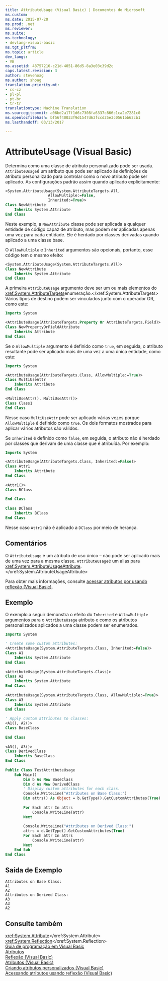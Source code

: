 ```yaml
---
title: AttributeUsage (Visual Basic) | Documentos do Microsoft
ms.custom: 
ms.date: 2015-07-20
ms.prod: .net
ms.reviewer: 
ms.suite: 
ms.technology:
- devlang-visual-basic
ms.tgt_pltfrm: 
ms.topic: article
dev_langs:
- VB
ms.assetid: 48757216-c21d-4051-86d5-8a3e03c39d2c
caps.latest.revision: 3
author: stevehoag
ms.author: shoag
translation.priority.mt:
- cs-cz
- pl-pl
- pt-br
- tr-tr
translationtype: Machine Translation
ms.sourcegitcommit: a06bd2a17f1d6c7308fa6337c866c1ca2e7281c0
ms.openlocfilehash: bf56f40033f9d1547d63fccd25e3c0561bb62cb1
ms.lasthandoff: 03/13/2017

---
```

# <a name="attributeusage-visual-basic"></a>AttributeUsage (Visual Basic)
Determina como uma classe de atributo personalizado pode ser usada. `AttributeUsage`é um atributo que pode ser aplicado às definições de atributo personalizado para controlar como o novo atributo pode ser aplicado. As configurações padrão assim quando aplicado explicitamente:  
  
```vb  
<System.AttributeUsage(System.AttributeTargets.All,   
                   AllowMultiple:=False,   
                   Inherited:=True)>   
Class NewAttribute  
    Inherits System.Attribute  
End Class  
```  
  
 Neste exemplo, a `NewAttribute` classe pode ser aplicada a qualquer entidade de código capaz de atributo, mas podem ser aplicadas apenas uma vez para cada entidade. Ele é herdado por classes derivadas quando aplicado a uma classe base.  
  
 O `AllowMultiple` e `Inherited` argumentos são opcionais, portanto, esse código tem o mesmo efeito:  
  
```vb  
<System.AttributeUsage(System.AttributeTargets.All)>   
Class NewAttribute  
    Inherits System.Attribute  
End Class  
```  
  
 A primeira `AttributeUsage` argumento deve ser um ou mais elementos do <xref:System.AttributeTargets>enumeração.</xref:System.AttributeTargets> Vários tipos de destino podem ser vinculados junto com o operador OR, como este:  
  
```vb  
Imports System  
```  
  
```vb  
<AttributeUsage(AttributeTargets.Property Or AttributeTargets.Field)>   
Class NewPropertyOrFieldAttribute  
    Inherits Attribute  
End Class  
```  
  
 Se o `AllowMultiple` argumento é definido como `true`, em seguida, o atributo resultante pode ser aplicado mais de uma vez a uma única entidade, como este:  
  
```vb  
Imports System  
```  
  
```vb  
<AttributeUsage(AttributeTargets.Class, AllowMultiple:=True)>   
Class MultiUseAttr  
    Inherits Attribute  
End Class  
  
<MultiUseAttr(), MultiUseAttr()>   
Class Class1  
End Class  
```  
  
 Nesse caso `MultiUseAttr` pode ser aplicado várias vezes porque `AllowMultiple` é definido como `true`. Os dois formatos mostrados para aplicar vários atributos são válidos.  
  
 Se `Inherited` é definido como `false`, em seguida, o atributo não é herdado por classes que derivam de uma classe que é atribuída. Por exemplo:  
  
```vb  
Imports System  
```  
  
```vb  
<AttributeUsage(AttributeTargets.Class, Inherited:=False)>   
Class Attr1  
    Inherits Attribute  
End Class  
  
<Attr1()>   
Class BClass  
  
End Class    
  
Class DClass  
    Inherits BClass  
End Class  
```  
  
 Nesse caso `Attr1` não é aplicado a `DClass` por meio de herança.  
  
## <a name="remarks"></a>Comentários  
 O `AttributeUsage` é um atributo de uso único – não pode ser aplicado mais de uma vez para a mesma classe. `AttributeUsage`é um alias para <xref:System.AttributeUsageAttribute>.</xref:System.AttributeUsageAttribute>  
  
 Para obter mais informações, consulte [acessar atributos por usando reflexão (Visual Basic)](../../../../visual-basic/programming-guide/concepts/attributes/accessing-attributes-by-using-reflection.md).  
  
## <a name="example"></a>Exemplo  
 O exemplo a seguir demonstra o efeito do `Inherited` e `AllowMultiple` argumentos para o `AttributeUsage` atributo e como os atributos personalizados aplicados a uma classe podem ser enumerados.  
  
```vb  
Imports System  
```  
  
```vb  
' Create some custom attributes:  
<AttributeUsage(System.AttributeTargets.Class, Inherited:=False)>   
Class A1  
    Inherits System.Attribute  
End Class  
  
<AttributeUsage(System.AttributeTargets.Class)>   
Class A2  
    Inherits System.Attribute  
End Class      
  
<AttributeUsage(System.AttributeTargets.Class, AllowMultiple:=True)>   
Class A3  
    Inherits System.Attribute  
End Class  
  
' Apply custom attributes to classes:  
<A1(), A2()>   
Class BaseClass  
  
End Class  
  
<A3(), A3()>   
Class DerivedClass  
    Inherits BaseClass  
End Class  
  
Public Class TestAttributeUsage  
    Sub Main()  
        Dim b As New BaseClass  
        Dim d As New DerivedClass  
        ' Display custom attributes for each class.  
        Console.WriteLine("Attributes on Base Class:")  
        Dim attrs() As Object = b.GetType().GetCustomAttributes(True)  
  
        For Each attr In attrs  
            Console.WriteLine(attr)  
        Next  
  
        Console.WriteLine("Attributes on Derived Class:")  
        attrs = d.GetType().GetCustomAttributes(True)  
        For Each attr In attrs  
            Console.WriteLine(attr)  
        Next              
    End Sub  
End Class  
```  
  
## <a name="sample-output"></a>Saída de Exemplo  
  
```  
Attributes on Base Class:  
A1  
A2  
Attributes on Derived Class:  
A3  
A3  
A2  
```  
  
## <a name="see-also"></a>Consulte também  
 <xref:System.Attribute></xref:System.Attribute>   
 <xref:System.Reflection></xref:System.Reflection>   
 [Guia de programação em Visual Basic](../../../../visual-basic/programming-guide/index.md)   
 [Atributos](https://msdn.microsoft.com/library/5x6cd29c)   
 [Reflexão (Visual Basic)](../../../../visual-basic/programming-guide/concepts/reflection.md)   
 [Atributos (Visual Basic)](../../../../visual-basic/language-reference/attributes.md)   
 [Criando atributos personalizados (Visual Basic)](../../../../visual-basic/programming-guide/concepts/attributes/creating-custom-attributes.md)   
 [Acessando atributos usando reflexão (Visual Basic)](../../../../visual-basic/programming-guide/concepts/attributes/accessing-attributes-by-using-reflection.md)

